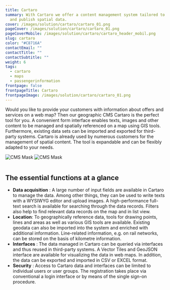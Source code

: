 ```yaml
---
title: Cartaro
summary: With Cartaro we offer a content management system tailored to manage
  and publish spatial data.
cover: /images/solution/cartaro/cartaro_01.png
pageCover: /images/solution/cartaro/cartaro_01.png
pageCoverMobile: /images/solution/cartaro/cartaro_header_mobil.png
slug: cartaro
color: "#C8716A"
contactEmail: ""
contactTitle: ""
contactSubtitle: ""
weight: 6
tags:
  - cartaro
  - maps
  - passengerinformation
frontpage: false
frontpageTitle: Cartaro
frontpageImage: /images/solution/cartaro/cartaro_01.png
---
```

Would you like to provide your customers with information about offers and services on a web map? Then our geographic CMS Cartaro is the perfect tool for you. A convenient form interface enables texts, images and other content to be managed and spatially referenced on a map using GIS tools. Furthermore,  existing data sets can be imported and exported for third-party systems. Cartaro is already used by numerous customers for the management of spatial content. The tool is expandable and can be flexibly adapted to your needs.

<img src="/images/solution/cartaro/iabp_mask.png" alt="CMS Mask" class="block-desktop">
<img src="/images/solution/cartaro/iabp_mask_mobil.png" alt="CMS Mask" class="block-mobile">

![]()

## The essential functions at a glance

* **Data acquisition** : A large number of input fields are available in Cartaro to manage the data. Among other things, they can be used to write texts with a WYSIWYG editor and upload images. A high-performance full-text search is available for searching through the data records. Filters also help to find relevant data records on the map and in list view.
* **Location**: To geographically reference data, tools for drawing points, lines and areas as well as various GIS tools are available. Existing geodata can also be imported into the system and enriched with additional information. Line-related information, e.g. on rail networks, can be stored on the basis of kilometre information.
* **Interfaces** : The data managed in Cartaro can be queried via interfaces and thus reused in third-party systems. A Vector Tiles and GeoJSON interface are available for visualizing the data in web maps. In addition, the data can be exported and imported in CSV or EXCEL format.
* **Security** : Access to Cartaro data and interfaces can be limited to individual users or user groups. The registration takes place via conventional a login interface or by means of the single sign-on procedure.